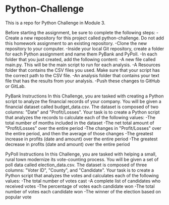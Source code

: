 # Python-Challenge
This is a repo for Python Challenge in Module 3. 

Before starting the assignment, be sure to complete the following steps:
-Create a new repository for this project called python-challenge. Do not add this homework assignment to an existing repository.
-Clone the new repository to your computer.
-Inside your local Git repository, create a folder for each Python assignment and name them PyBank and PyPoll.
-In each folder that you just created, add the following content:
-A new file called main.py. This will be the main script to run for each analysis.
-A Resources folder that contains the CSV files you used. Make sure that your script has the correct path to the CSV file.
-An analysis folder that contains your text file that has the results from your analysis.
-Push these changes to GitHub or GitLab.

PyBank Instructions
In this Challenge, you are tasked with creating a Python script to analyze the financial records of your company. You will be given a financial dataset called budget_data.csv. The dataset is composed of two columns: "Date" and "Profit/Losses".
Your task is to create a Python script that analyzes the records to calculate each of the following values:
-The total number of months included in the dataset
-The net total amount of "Profit/Losses" over the entire period
-The changes in "Profit/Losses" over the entire period, and then the average of those changes
-The greatest increase in profits (date and amount) over the entire period
-The greatest decrease in profits (date and amount) over the entire period

PyPoll Instructions
In this Challenge, you are tasked with helping a small, rural town modernize its vote-counting process.
You will be given a set of poll data called election_data.csv. The dataset is composed of three columns: "Voter ID", "County", and "Candidate". Your task is to create a Python script that analyzes the votes and calculates each of the following values:
-The total number of votes cast
-A complete list of candidates who received votes
-The percentage of votes each candidate won
-The total number of votes each candidate won
-The winner of the election based on popular vote
